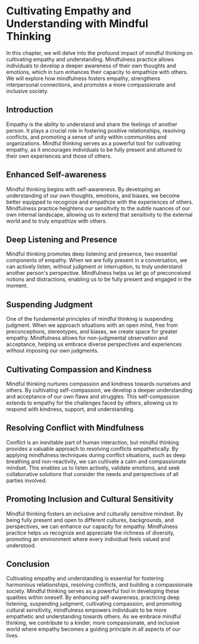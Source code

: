 Cultivating Empathy and Understanding with Mindful Thinking
====================================================================

In this chapter, we will delve into the profound impact of mindful thinking on cultivating empathy and understanding. Mindfulness practice allows individuals to develop a deeper awareness of their own thoughts and emotions, which in turn enhances their capacity to empathize with others. We will explore how mindfulness fosters empathy, strengthens interpersonal connections, and promotes a more compassionate and inclusive society.

Introduction
------------

Empathy is the ability to understand and share the feelings of another person. It plays a crucial role in fostering positive relationships, resolving conflicts, and promoting a sense of unity within communities and organizations. Mindful thinking serves as a powerful tool for cultivating empathy, as it encourages individuals to be fully present and attuned to their own experiences and those of others.

**Enhanced Self-awareness**
---------------------------

Mindful thinking begins with self-awareness. By developing an understanding of our own thoughts, emotions, and biases, we become better equipped to recognize and empathize with the experiences of others. Mindfulness practice heightens our sensitivity to the subtle nuances of our own internal landscape, allowing us to extend that sensitivity to the external world and to truly empathize with others.

**Deep Listening and Presence**
-------------------------------

Mindful thinking promotes deep listening and presence, two essential components of empathy. When we are fully present in a conversation, we can actively listen, without judgment or interruption, to truly understand another person's perspective. Mindfulness helps us let go of preconceived notions and distractions, enabling us to be fully present and engaged in the moment.

**Suspending Judgment**
-----------------------

One of the fundamental principles of mindful thinking is suspending judgment. When we approach situations with an open mind, free from preconceptions, stereotypes, and biases, we create space for greater empathy. Mindfulness allows for non-judgmental observation and acceptance, helping us embrace diverse perspectives and experiences without imposing our own judgments.

**Cultivating Compassion and Kindness**
---------------------------------------

Mindful thinking nurtures compassion and kindness towards ourselves and others. By cultivating self-compassion, we develop a deeper understanding and acceptance of our own flaws and struggles. This self-compassion extends to empathy for the challenges faced by others, allowing us to respond with kindness, support, and understanding.

**Resolving Conflict with Mindfulness**
---------------------------------------

Conflict is an inevitable part of human interaction, but mindful thinking provides a valuable approach to resolving conflicts empathetically. By applying mindfulness techniques during conflict situations, such as deep breathing and non-reactivity, we can cultivate a calm and compassionate mindset. This enables us to listen actively, validate emotions, and seek collaborative solutions that consider the needs and perspectives of all parties involved.

**Promoting Inclusion and Cultural Sensitivity**
------------------------------------------------

Mindful thinking fosters an inclusive and culturally sensitive mindset. By being fully present and open to different cultures, backgrounds, and perspectives, we can enhance our capacity for empathy. Mindfulness practice helps us recognize and appreciate the richness of diversity, promoting an environment where every individual feels valued and understood.

Conclusion
----------

Cultivating empathy and understanding is essential for fostering harmonious relationships, resolving conflicts, and building a compassionate society. Mindful thinking serves as a powerful tool in developing these qualities within oneself. By enhancing self-awareness, practicing deep listening, suspending judgment, cultivating compassion, and promoting cultural sensitivity, mindfulness empowers individuals to be more empathetic and understanding towards others. As we embrace mindful thinking, we contribute to a kinder, more compassionate, and inclusive world where empathy becomes a guiding principle in all aspects of our lives.
